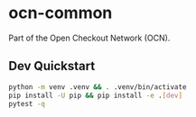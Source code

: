 # ocn-common

Part of the Open Checkout Network (OCN).

## Dev Quickstart
```bash
python -m venv .venv && . .venv/bin/activate
pip install -U pip && pip install -e .[dev]
pytest -q
```
